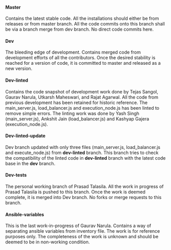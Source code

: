 
#### Master ####
Contains the latest stable code. All the installations should either be from releases or from master branch. All the code commits onto this branch shall be via a branch merge from dev branch. No direct code commits here.

#### Dev ####
The bleeding edge of development. Contains merged code from development efforts of all the contributors. Once the desired stability is reached for a version of code, it is committed to master and released as a new version.

#### Dev-linted ####
Contains the code snapshot of development work done by Tejas Sangol, Gaurav Narula, Utkarsh Maheswari, and Rajat Agarwal. All the code from previous development has been retained for historic reference. The main_server.js, load_balancer.js and execution_node.js has been linted to remove simple errors. The linting work was done by Yash Singh (main_server.js), Ankshit Jain (load_balancer.js) and Kashyap Gajera (execution_node.js).


#### Dev-linted-update ####
Dev branch updated with only three files (main_server.js, load_balancer.js and execute_node.js) from **dev-linted** branch. This branch tries to check the compatibility of the linted code in **dev-linted** branch with the latest code base in the **dev** branch.


#### Dev-tests ####
The personal working branch of Prasad Talasila. All the work in progress of Prasad Talasila is pushed to this branch. Once the work is deemed complete, it is merged into Dev branch. No forks or merge requests to this branch.

#### Ansible-variables ####
This is the last work-in-progress of Gaurav Narula. Contains a way of separating ansible variables from inventory file. The work is for reference purposes only. The completeness of the work is unknown and should be deemed to be in non-working condition.
